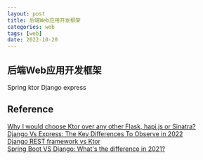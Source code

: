 ```yaml
---
layout: post
title: 后端Web应用开发框架
categories: web
tags: [web]
date: 2022-10-20
---
```


## 后端Web应用开发框架

Spring
ktor
Django
express

## Reference
[Why I would choose Ktor over any other Flask, hapi.js or Sinatra?](https://www.reddit.com/r/Kotlin/comments/c30plx/why_i_would_choose_ktor_over_any_other_flask/)  
[Django Vs Express: The Key Differences To Observe in 2022](https://www.monocubed.com/blog/django-vs-express/)  
[Django REST framework vs Ktor](https://stackshare.io/stackups/django-rest-framework-vs-ktor)  
[Spring Boot VS Django: What's the difference in 2021?](https://onlineitguru.com/blog/spring-boot-vs-django-what%27s-the-difference-in-2021)  
